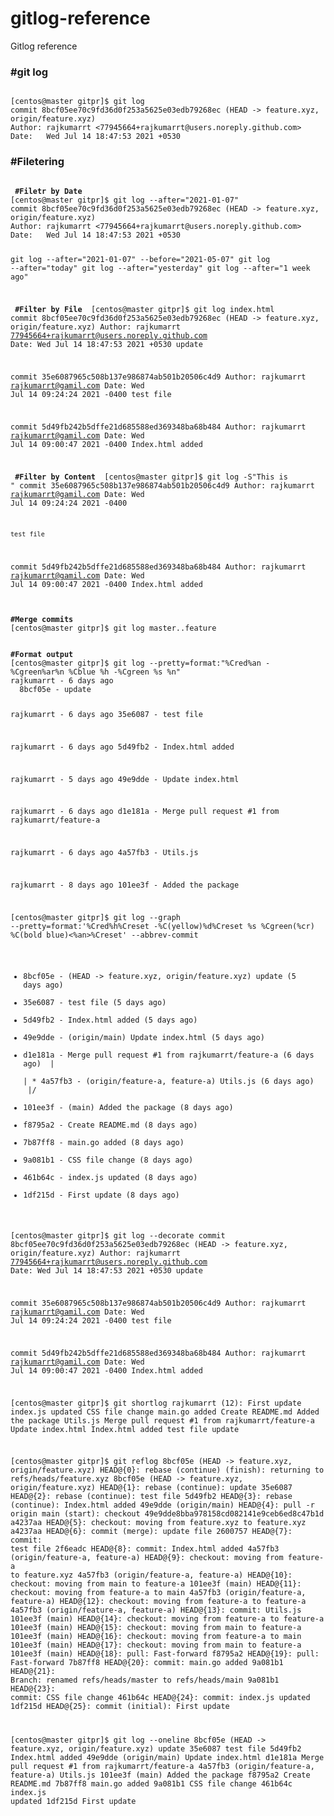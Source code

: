 # gitlog-reference
Gitlog reference
<h3> #git log</h3>
<div class="snippet-clipboard-content position-relative" data-snippet-clipboard-copy-content="Gitlog"><pre><code>
[centos@master gitpr]$ git log
commit 8bcf05ee70c9fd36d0f253a5625e03edb79268ec (HEAD -> feature.xyz, origin/feature.xyz)
Author: rajkumarrt <77945664+rajkumarrt@users.noreply.github.com>
Date:   Wed Jul 14 18:47:53 2021 +0530
</code></pre></div>
  
 <h3> #Filetering</h3>
<div class="snippet-clipboard-content position-relative" data-snippet-clipboard-copy-content="Gitlog"><pre><code>
<b> #Filetr by Date </b>
[centos@master gitpr]$ git log --after="2021-01-07"
commit 8bcf05ee70c9fd36d0f253a5625e03edb79268ec (HEAD -> feature.xyz, origin/feature.xyz)
Author: rajkumarrt <77945664+rajkumarrt@users.noreply.github.com>
Date:   Wed Jul 14 18:47:53 2021 +0530

git log --after="2021-01-07" --before="2021-05-07"
git log --after="today"
git log --after="yesterday"
git log --after="1 week ago"

<b> #Filter by File </b>
[centos@master gitpr]$ git log index.html
commit 8bcf05ee70c9fd36d0f253a5625e03edb79268ec (HEAD -> feature.xyz, origin/feature.xyz)
Author: rajkumarrt <77945664+rajkumarrt@users.noreply.github.com>
Date:   Wed Jul 14 18:47:53 2021 +0530
    update

commit 35e6087965c508b137e986874ab501b20506c4d9
Author: rajkumarrt <rajkumarrt@gamil.com>
Date:   Wed Jul 14 09:24:24 2021 -0400
    test file

commit 5d49fb242b5dffe21d685588ed369348ba68b484
Author: rajkumarrt <rajkumarrt@gamil.com>
Date:   Wed Jul 14 09:00:47 2021 -0400
    Index.html added
    
 <b> #Filter by Content </b>
[centos@master gitpr]$ git log -S"This is "
commit 35e6087965c508b137e986874ab501b20506c4d9
Author: rajkumarrt <rajkumarrt@gamil.com>
Date:   Wed Jul 14 09:24:24 2021 -0400

    test file

commit 5d49fb242b5dffe21d685588ed369348ba68b484
Author: rajkumarrt <rajkumarrt@gamil.com>
Date:   Wed Jul 14 09:00:47 2021 -0400
    Index.html added
</code></pre></div>

<div class="snippet-clipboard-content position-relative" data-snippet-clipboard-copy-content="Gitlog"><pre><code>
<b>#Merge commits </b>
[centos@master gitpr]$ git log master..feature
</code></pre></div>

<div class="snippet-clipboard-content position-relative" data-snippet-clipboard-copy-content="Gitlog"><pre><code>
<b>#Format output </b>
[centos@master gitpr]$ git log --pretty=format:"%Cred%an - %Cgreen%ar%n %Cblue %h -%Cgreen %s %n"
rajkumarrt - 6 days ago
  8bcf05e - update

rajkumarrt - 6 days ago
  35e6087 - test file

rajkumarrt - 6 days ago
  5d49fb2 - Index.html added

rajkumarrt - 5 days ago
  49e9dde - Update index.html

rajkumarrt - 6 days ago
  d1e181a - Merge pull request #1 from rajkumarrt/feature-a

rajkumarrt - 6 days ago
  4a57fb3 - Utils.js

rajkumarrt - 8 days ago
  101ee3f - Added the package

[centos@master gitpr]$ git log --graph --pretty=format:'%Cred%h%Creset -%C(yellow)%d%Creset %s %Cgreen(%cr) %C(bold blue)<%an>%Creset' --abbrev-commit
* 8bcf05e - (HEAD -> feature.xyz, origin/feature.xyz) update (5 days ago) <rajkumarrt>
* 35e6087 - test file (5 days ago) <rajkumarrt>
* 5d49fb2 - Index.html added (5 days ago) <rajkumarrt>
* 49e9dde - (origin/main) Update index.html (5 days ago) <rajkumarrt>
*   d1e181a - Merge pull request #1 from rajkumarrt/feature-a (6 days ago) <rajkumarrt>
|\
| * 4a57fb3 - (origin/feature-a, feature-a) Utils.js (6 days ago) <rajkumarrt>
|/
* 101ee3f - (main) Added the package (8 days ago) <rajkumarrt>
* f8795a2 - Create README.md (8 days ago) <rajkumarrt>
* 7b87ff8 - main.go added (8 days ago) <rajkumarrt>
* 9a081b1 - CSS file change (8 days ago) <rajkumarrt>
* 461b64c - index.js updated (8 days ago) <rajkumarrt>
* 1df215d - First update (8 days ago) <rajkumarrt>

[centos@master gitpr]$ git log --decorate
commit 8bcf05ee70c9fd36d0f253a5625e03edb79268ec (HEAD -> feature.xyz, origin/feature.xyz)
Author: rajkumarrt <77945664+rajkumarrt@users.noreply.github.com>
Date:   Wed Jul 14 18:47:53 2021 +0530
    update

commit 35e6087965c508b137e986874ab501b20506c4d9
Author: rajkumarrt <rajkumarrt@gamil.com>
Date:   Wed Jul 14 09:24:24 2021 -0400
    test file

commit 5d49fb242b5dffe21d685588ed369348ba68b484
Author: rajkumarrt <rajkumarrt@gamil.com>
Date:   Wed Jul 14 09:00:47 2021 -0400
    Index.html added

[centos@master gitpr]$ git shortlog
rajkumarrt (12):
      First update
      index.js updated
      CSS file change
      main.go added
      Create README.md
      Added the package
      Utils.js
      Merge pull request #1 from rajkumarrt/feature-a
      Update index.html
      Index.html added
      test file
      update

[centos@master gitpr]$ git reflog
8bcf05e (HEAD -> feature.xyz, origin/feature.xyz) HEAD@{0}: rebase (continue) (finish): returning to refs/heads/feature.xyz
8bcf05e (HEAD -> feature.xyz, origin/feature.xyz) HEAD@{1}: rebase (continue): update
35e6087 HEAD@{2}: rebase (continue): test file
5d49fb2 HEAD@{3}: rebase (continue): Index.html added
49e9dde (origin/main) HEAD@{4}: pull -r origin main (start): checkout 49e9dde8bba978158cd082141e9ceb6ed8c47b1d
a4237aa HEAD@{5}: checkout: moving from feature.xyz to feature.xyz
a4237aa HEAD@{6}: commit (merge): update file
2600757 HEAD@{7}: commit: test file
2f6eadc HEAD@{8}: commit: Index.html added
4a57fb3 (origin/feature-a, feature-a) HEAD@{9}: checkout: moving from feature-a to feature.xyz
4a57fb3 (origin/feature-a, feature-a) HEAD@{10}: checkout: moving from main to feature-a
101ee3f (main) HEAD@{11}: checkout: moving from feature-a to main
4a57fb3 (origin/feature-a, feature-a) HEAD@{12}: checkout: moving from feature-a to feature-a
4a57fb3 (origin/feature-a, feature-a) HEAD@{13}: commit: Utils.js
101ee3f (main) HEAD@{14}: checkout: moving from feature-a to feature-a
101ee3f (main) HEAD@{15}: checkout: moving from main to feature-a
101ee3f (main) HEAD@{16}: checkout: moving from feature-a to main
101ee3f (main) HEAD@{17}: checkout: moving from main to feature-a
101ee3f (main) HEAD@{18}: pull: Fast-forward
f8795a2 HEAD@{19}: pull: Fast-forward
7b87ff8 HEAD@{20}: commit: main.go added
9a081b1 HEAD@{21}: Branch: renamed refs/heads/master to refs/heads/main
9a081b1 HEAD@{23}: commit: CSS file change
461b64c HEAD@{24}: commit: index.js updated
1df215d HEAD@{25}: commit (initial): First update


[centos@master gitpr]$ git log --oneline
8bcf05e (HEAD -> feature.xyz, origin/feature.xyz) update
35e6087 test file
5d49fb2 Index.html added
49e9dde (origin/main) Update index.html
d1e181a Merge pull request #1 from rajkumarrt/feature-a
4a57fb3 (origin/feature-a, feature-a) Utils.js
101ee3f (main) Added the package
f8795a2 Create README.md
7b87ff8 main.go added
9a081b1 CSS file change
461b64c index.js updated
1df215d First update
</code></pre></div>
